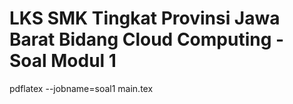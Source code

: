# LKS SMK Tingkat Provinsi Jawa Barat Bidang Cloud Computing - Soal Modul 1

pdflatex --jobname=soal1 main.tex
